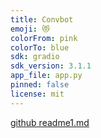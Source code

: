 ```yaml
---
title: Convbot
emoji: 😻
colorFrom: pink
colorTo: blue
sdk: gradio
sdk_version: 3.1.1
app_file: app.py
pinned: false
license: mit
---
```


[github readme1.md](https://github.com/ffreemt/convbot/blob/main/README1.md)
